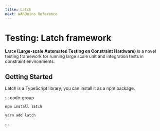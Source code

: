 ```yaml
---
title: Latch
next: WARDuino Reference
---
```

# Testing: Latch framework

**<span style="font-variant: small-caps;">Latch</span> (Large-scale Automated Testing on Constraint Hardware)** is a novel testing framework for running large scale unit and integration tests in constraint environments.

## Getting Started

Latch is a TypeScript library, you can install it as a npm package.

::: code-group

```bash [npm]
npm install latch
```

```bash [yarn]
yarn add latch
```

:::
